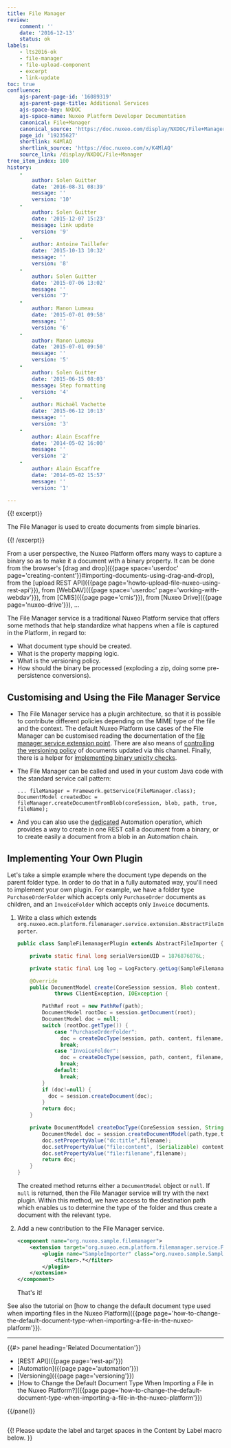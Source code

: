 ```yaml
---
title: File Manager
review:
    comment: ''
    date: '2016-12-13'
    status: ok
labels:
    - lts2016-ok
    - file-manager
    - file-upload-component
    - excerpt
    - link-update
toc: true
confluence:
    ajs-parent-page-id: '16089319'
    ajs-parent-page-title: Additional Services
    ajs-space-key: NXDOC
    ajs-space-name: Nuxeo Platform Developer Documentation
    canonical: File+Manager
    canonical_source: 'https://doc.nuxeo.com/display/NXDOC/File+Manager'
    page_id: '19235627'
    shortlink: K4MlAQ
    shortlink_source: 'https://doc.nuxeo.com/x/K4MlAQ'
    source_link: /display/NXDOC/File+Manager
tree_item_index: 100
history:
    -
        author: Solen Guitter
        date: '2016-08-31 08:39'
        message: ''
        version: '10'
    -
        author: Solen Guitter
        date: '2015-12-07 15:23'
        message: link update
        version: '9'
    -
        author: Antoine Taillefer
        date: '2015-10-13 10:32'
        message: ''
        version: '8'
    -
        author: Solen Guitter
        date: '2015-07-06 13:02'
        message: ''
        version: '7'
    -
        author: Manon Lumeau
        date: '2015-07-01 09:58'
        message: ''
        version: '6'
    -
        author: Manon Lumeau
        date: '2015-07-01 09:50'
        message: ''
        version: '5'
    -
        author: Solen Guitter
        date: '2015-06-15 08:03'
        message: Step formatting
        version: '4'
    -
        author: Michaël Vachette
        date: '2015-06-12 10:13'
        message: ''
        version: '3'
    -
        author: Alain Escaffre
        date: '2014-05-02 16:00'
        message: ''
        version: '2'
    -
        author: Alain Escaffre
        date: '2014-05-02 15:57'
        message: ''
        version: '1'

---
```

{{! excerpt}}

The File Manager is used to create documents from simple binaries.

{{! /excerpt}}

From a user perspective, the Nuxeo Platform offers many ways to capture a binary so as to make it a document with a binary property. It can be done from the browser's [drag and drop]({{page space='userdoc' page='creating-content'}}#importing-documents-using-drag-and-drop), from the [upload REST API]({{page page='howto-upload-file-nuxeo-using-rest-api'}}), from [WebDAV]({{page space='userdoc' page='working-with-webdav'}}), from [CMIS]({{page page='cmis'}}), from [Nuxeo Drive]({{page page='nuxeo-drive'}}), ...

The File Manager service is a traditional Nuxeo Platform service that offers some methods that help standardize what happens when a file is captured in the Platform, in regard to:

* What document type should be created.
* What is the property mapping logic.
* What is the versioning policy.
* How should the binary be processed (exploding a zip, doing some pre-persistence conversions).

## Customising and Using the File Manager Service

*   The File Manager service has a plugin architecture, so that it is possible to contribute different policies depending on the MIME type of the file and the context. The default Nuxeo Platform use cases of the File Manager can be customised reading the documentation of the [file manager service extension point](http://explorer.nuxeo.org/nuxeo/site/distribution/latest/viewExtensionPoint/org.nuxeo.ecm.platform.filemanager.service.FileManagerService--plugins). There are also means of [controlling the versioning policy](http://explorer.nuxeo.org/nuxeo/site/distribution/latest/viewExtensionPoint/org.nuxeo.ecm.platform.filemanager.service.FileManagerService--versioning) of documents updated via this channel. Finally, there is a helper for [implementing binary unicity checks](http://explorer.nuxeo.org/nuxeo/site/distribution/latest/viewExtensionPoint/org.nuxeo.ecm.platform.filemanager.service.FileManagerService--unicity).
*   The File Manager can be called and used in your custom Java code with the standard service call pattern:

    ```
    ... fileManager = Framework.getService(FileManager.class);
    DocumentModel createdDoc = fileManager.createDocumentFromBlob(coreSession, blob, path, true, fileName);
    ```

*   And you can also use the [dedicated](http://explorer.nuxeo.org/nuxeo/site/distribution/latest/viewOperation/FileManager.Import) Automation operation, which provides a way to create in one REST call a document from a binary, or to create easily a document from a blob in an Automation chain.

## Implementing Your Own Plugin

Let's take a simple example where the document type depends on the parent folder type. In order to do that in a fully automated way, you'll need to implement your own plugin. For example, we have a folder type `PurchaseOrderFolder` which accepts only `PurchaseOrder` documents as children, and an `InvoiceFolder` which accepts only `Invoice` documents.

1.  Write a class which extends `org.nuxeo.ecm.platform.filemanager.service.extension.AbstractFileImporter`.

    ```java
    public class SampleFilemanagerPlugin extends AbstractFileImporter {

        private static final long serialVersionUID = 1876876876L;

        private static final Log log = LogFactory.getLog(SampleFilemanagerPlugin.class);

        @Override
        public DocumentModel create(CoreSession session, Blob content, String path, boolean overwrite, String filename, TypeManager typeService)
                throws ClientException, IOException {

            PathRef root = new PathRef(path);
            DocumentModel rootDoc = session.getDocument(root);
            DocumentModel doc = null;
            switch (rootDoc.getType()) {
                case "PurchaseOrderFolder":
                  doc = createDocType(session, path, content, filename,"PurchaseOrder");
                  break;
                case "InvoiceFolder":
                  doc = createDocType(session, path, content, filename,"Invoice");
                  break;
                default:
                  break;
            }
            if (doc!=null) {
              doc = session.createDocument(doc);
            }
            return doc;
        }

        private DocumentModel createDocType(CoreSession session, String path, Blob content, String filename, String type) {
            DocumentModel doc = session.createDocumentModel(path,type,type);
            doc.setPropertyValue("dc:title",filename);
            doc.setPropertyValue("file:content", (Serializable) content);
            doc.setPropertyValue("file:filename",filename);
            return doc;
        }
    }
    ```

    The created method returns either a `DocumentModel` object or `null`. If `null` is returned, then the File Manager service will try with the next plugin. Within this method, we have access to the destination path which enables us to determine the type of the folder and thus create a document with the relevant type.

2.  Add a new contribution to the File Manager service.

    ```xml
    <component name="org.nuxeo.sample.filemanager">
        <extension target="org.nuxeo.ecm.platform.filemanager.service.FileManagerService" point="plugins">
            <plugin name="SampleImporter" class="org.nuxeo.sample.SampleFilemanagerPlugin" order="0">
                <filter>.*</filter>
            </plugin>
        </extension>
    </component>
    ```

    That's it!

See also the tutorial on [how to change the default document type used when importing files in the Nuxeo Platform]({{page page='how-to-change-the-default-document-type-when-importing-a-file-in-the-nuxeo-platform'}}).

* * *

<div class="row" data-equalizer data-equalize-on="medium"><div class="column medium-6">{{#> panel heading='Related Documentation'}}

- [REST API]({{page page='rest-api'}})
- [Automation]({{page page='automation'}})
- [Versioning]({{page page='versioning'}})
- [How to Change the Default Document Type When Importing a File in the Nuxeo Platform?]({{page page='how-to-change-the-default-document-type-when-importing-a-file-in-the-nuxeo-platform'}})

{{/panel}}</div><div class="column medium-6">

{{! Please update the label and target spaces in the Content by Label macro below. }}

</div></div>

